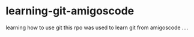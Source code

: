 # learning-git-amigoscode

learning how to use git
this rpo was used to learn git from amigoscode
....
